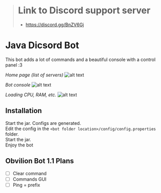 > # Link to Discord support server
> * https://discord.gg/BnZV6Gj

# Java Dicsord Bot
This bot adds a lot of commands and a beautiful console with a control panel :З

*Home page (list of servers)*
![alt text](http://d.zaix.ru/kWS4.png)

*Bot console*
![alt text](http://d.zaix.ru/kWSa.png)

*Loading CPU, RAM, etc.*
![alt text](http://d.zaix.ru/kWSf.png)

## Installation

Start the jar. Configs are generated.<br>
Edit the config in the ``<bot folder location>/config/config.properties`` folder.<br>
Start the jar. <br>
Enjoy the bot

## Obvilion Bot 1.1 Plans
- [ ] Clear command
- [ ] Commands GUI
- [ ] Ping = prefix

